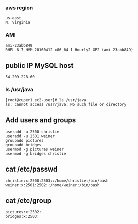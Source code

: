### aws region
```
us-east
N. Virginia
```
### AMI
```
ami-23abb849
RHEL-6.7_HVM-20160412-x86_64-1-Hourly2-GP2 (ami-23abb849)
```
## public IP MySQL host
```
54.209.228.60
```
### ls /usr/java
```
[root@cuper1 ec2-user]# ls /usr/java
ls: cannot access /usr/java: No such file or directory
```
## Add users and groups
```
useradd -u 2500 christie
useradd -u 2501 weiner
groupadd pictures
groupadd bridges
usermod -g pictures weiner
usermod -g bridges christie
```
## cat /etc/passwd
```
christie:x:2500:2503::/home/christie:/bin/bash
weiner:x:2501:2502::/home/weiner:/bin/bash
```
## cat /etc/group
```
pictures:x:2502:
bridges:x:2503:
```

